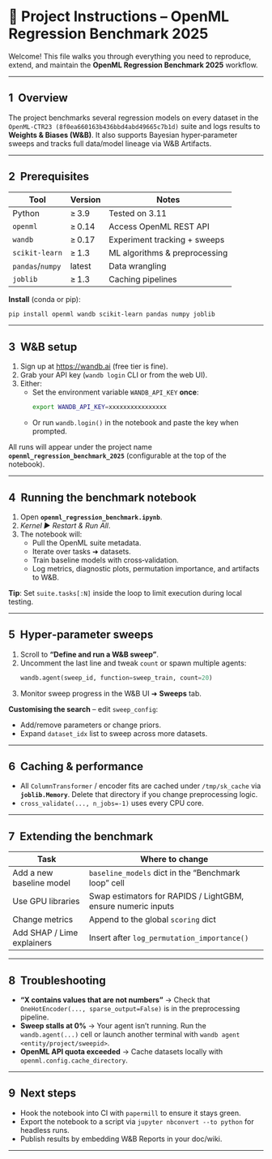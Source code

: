 # 📑 Project Instructions – OpenML Regression Benchmark 2025

Welcome! This file walks you through everything you need to reproduce, extend, and maintain the **OpenML Regression Benchmark 2025** workflow.

---
## 1  Overview
The project benchmarks several regression models on every dataset in the `OpenML-CTR23 (8f0ea660163b436bbd4abd49665c7b1d)` suite and logs results to **Weights & Biases (W&B)**. It also supports Bayesian hyper‑parameter sweeps and tracks full data/model lineage via W&B Artifacts.

---
## 2  Prerequisites
| Tool | Version | Notes |
|------|---------|-------|
| Python | ≥ 3.9 | Tested on 3.11 |
| `openml` | ≥ 0.14 | Access OpenML REST API |
| `wandb` | ≥ 0.17 | Experiment tracking + sweeps |
| `scikit‑learn` | ≥ 1.3 | ML algorithms & preprocessing |
| `pandas`/`numpy` | latest | Data wrangling |
| `joblib` | ≥ 1.3 | Caching pipelines |

**Install** (conda or pip):
```bash
pip install openml wandb scikit-learn pandas numpy joblib
```

---
## 3  W&B setup
1. Sign up at <https://wandb.ai> (free tier is fine).
2. Grab your API key (`wandb login` CLI or from the web UI).
3. Either:
   * Set the environment variable `WANDB_API_KEY` **once**:
     ```bash
     export WANDB_API_KEY=xxxxxxxxxxxxxxxx
     ```
   * Or run `wandb.login()` in the notebook and paste the key when prompted.

All runs will appear under the project name **`openml_regression_benchmark_2025`** (configurable at the top of the notebook).

---
## 4  Running the benchmark notebook
1. Open **`openml_regression_benchmark.ipynb`**.
2. _Kernel ▶ Restart & Run All_.
3. The notebook will:
   * Pull the OpenML suite metadata.
   * Iterate over tasks ➜ datasets.
   * Train baseline models with cross‑validation.
   * Log metrics, diagnostic plots, permutation importance, and artifacts to W&B.

**Tip**: Set `suite.tasks[:N]` inside the loop to limit execution during local testing.

---
## 5  Hyper‑parameter sweeps
1. Scroll to **“Define and run a W&B sweep”**.
2. Uncomment the last line and tweak `count` or spawn multiple agents:
   ```python
   wandb.agent(sweep_id, function=sweep_train, count=20)
   ```
3. Monitor sweep progress in the W&B UI ➜ **Sweeps** tab.

**Customising the search** – edit `sweep_config`:
* Add/remove parameters or change priors.
* Expand `dataset_idx` list to sweep across more datasets.

---
## 6  Caching & performance
* All `ColumnTransformer` / encoder fits are cached under `/tmp/sk_cache` via **`joblib.Memory`**. Delete that directory if you change preprocessing logic.
* `cross_validate(..., n_jobs=-1)` uses every CPU core.

---
## 7  Extending the benchmark
| Task | Where to change |
|------|-----------------|
| Add a new baseline model | `baseline_models` dict in the “Benchmark loop” cell |
| Use GPU libraries | Swap estimators for RAPIDS / LightGBM, ensure numeric inputs |
| Change metrics | Append to the global `scoring` dict |
| Add SHAP / Lime explainers | Insert after `log_permutation_importance()` |

---
## 8  Troubleshooting
* **“X contains values that are not numbers”** → Check that `OneHotEncoder(..., sparse_output=False)` is in the preprocessing pipeline.
* **Sweep stalls at 0%** → Your agent isn’t running. Run the `wandb.agent(...)` cell or launch another terminal with `wandb agent <entity/project/sweepid>`.
* **OpenML API quota exceeded** → Cache datasets locally with `openml.config.cache_directory`.

---
## 9  Next steps
* Hook the notebook into CI with `papermill` to ensure it stays green.
* Export the notebook to a script via `jupyter nbconvert --to python` for headless runs.
* Publish results by embedding W&B Reports in your doc/wiki.

---